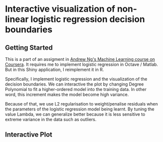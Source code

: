 # Interactive visualization of non-linear logistic regression decision boundaries

## Getting Started 

This is a part of an assigment in [Andrew Ng's Machine Learning course on Coursera](https://www.coursera.org/learn/machine-learning). It requires me to implement 
logistic regression in Octave / Matlab. But in this Shiny application, I reimplement it in R.

Specifically, I implement logistic regression and the visualization of the decision boundaries. We can interactive the plot by changing Degree Polynomial to fit a higher-ordered model into the training data. In other word, this increment makes the model become high variance.

Because of that, we use L2 regularisation to weight/penalise residuals when the parameters of the logistic regression model being learnt. By tuning the value Lambda, we can generalize better because it is less sensitive to extreme variance in the data such as outliers.

## Interactive Plot